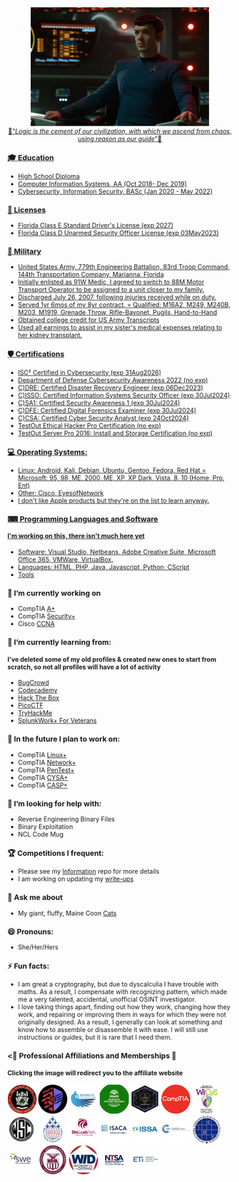 <div align="center" dir="auto">
<a href="https://www.paramountplus.com/shows/star-trek-strange-new-worlds/?searchReferral=desktop-web&source=google-organic&ftag=PPM-23-10bfh8c"/a><img src="https://github.com/C4ph3RT1g3R/c4ph3rt1g3r/blob/main/Images/NuSpock.jpg" width="400 height="100"/>
</div>

<div align="center" dir="auto">🖖"<i>Logic is the cement of our civilization, with which we ascend from chaos, using reason as our guide</i>"🖖</div>

### 🎓 Education
- High School Diploma
- Computer Information Systems, AA (Oct 2018- Dec 2019)
- Cybersecurity, Information Security, BASc (Jan 2020 - May 2022)

### 💼 Licenses
- Florida Class E Standard Driver's License (exp 2027)
- Florida Class D Unarmed Security Officer License (exp 03May2023)

### 💂 Military
- United States Army, 779th Engineering Battalion, 83rd Troop Command, 144th Transportation Company, Marianna, Florida
- Initially enlisted as 91W Medic, I agreed to switch to 88M Motor Transport Operator to be assigned to a unit closer to my family.
- Discharged July 26, 2007, following injuries received while on duty.
- Served 1yr 6mos of my 8yr contract.
= Qualified: M16A2, M249, M240B, M203, M1919, Grenade Throw, Rifle-Bayonet, Pugils, Hand-to-Hand
- Obtained college credit for US Army Transcripts
- Used all earnings to assist in my sister's medical expenses relating to her kidney transplant.

### 🛡️ Certifications
- ISC² Certified in Cybersecurity (exp 31Aug2026)
- Department of Defense Cybersecurity Awareness 2022 (no exp)
- C)DRE: Certified Disaster Recovery Engineer (exp 06Dec2023)
- C)ISSO: Certified Information Systems Security Officer (exp 30Jul2024)
- C)SA1: Certified Security Awareness 1 (exp 30Jul2024)
- C)DFE: Certified Digital Forensics Examiner (exp 30Jul2024)
- C)CSA: Certified Cyber Security Analyst (exp 24Oct2024)
- TestOut Ethical Hacker Pro Certification (no exp)
- TestOut Server Pro 2016: Install and Storage Certification (no exp)

### 💻 Operating Systems:
- Linux: Android, Kali, Debian, Ubuntu, Gentoo, Fedora, Red Hat
= Microsoft: 95, 98, ME, 2000, ME, XP, XP Dark, Vista, 8, 10 (Home, Pro, Ent)
- Other: Cisco, EyesofNetwork
- I don't like Apple products but they're on the list to learn anyway.

### ⌨ Programming Languages and Software
#### I'm working on this, there isn't much here yet

- Software: Visual Studio, Netbeans, Adobe Creative Suite, Microsoft Office 365, VMWare, VirtualBox,
- Languages: HTML, PHP, Java, Javascript, Python, CScript
- [Tools](https://github.com/C4ph3RT1g3R/Hacking-Tools)

### 🔭 I’m currently working on
- CompTIA [A+](https://www.comptia.org/certifications/a)
- CompTIA [Security+](https://www.comptia.org/certifications/security)
- Cisco [CCNA](https://www.netacad.com/courses/networking)

### 🌱 I’m currently learning from:
#### I've deleted some of my old profiles & created new ones to start from scratch, so not all profiles will have a lot of activity
- [BugCrowd](https://bugcrowd.com/C4ph3RT1g3R)
- [Codecademy](https://www.codecademy.com/profiles/C4ph3rT1g3R)
- [Hack The Box](https://app.hackthebox.com/users/597984)
- [PicoCTF](https://play.picoctf.org/users/C4ph3RT1g3R)
- [TryHackMe](https://tryhackme.com/p/CypherTiger)
- [SplunkWork+ For Veterans](https://workplus.splunk.com/veterans)

### 🔮 In the future I plan to work on:
- CompTIA [Linux+](https://www.comptia.org/certifications/linux)
- CompTIA [Network+](https://www.comptia.org/certifications/network)
- CompTIA [PenTest+](https://www.comptia.org/certifications/pentest)
- CompTIA [CYSA+](https://www.comptia.org/certifications/cybersecurity-analyst)
- CompTIA [CASP+](https://www.comptia.org/certifications/comptia-advanced-security-practitioner)

### 🤔 I’m looking for help with:
- Reverse Engineering Binary Files
- Binary Exploitation
- NCL Code Mug

### 🏆 Competitions I frequent:
- Please see my [Information](https://github.com/C4ph3RT1g3R/Cybersecurity-Information) repo for more details
- I am working on updating my [write-ups](https://github.com/C4ph3RT1g3R/Write-Ups)

### 💬 Ask me about
- My giant, fluffy, Maine Coon [Cats](https://www.instagram.com/shadow.and.kira/)

### 😄 Pronouns:
- She/Her/Hers

### ⚡ Fun facts:
- I am great a cryptography, but due to dyscalculia I have trouble with maths. As a result, I compensate with recognizing pattern, which made me a very talented, accidental, unofficial OSINT investigator.
- I love taking things apart, finding out how they work, changing how they work, and repairing or improving them in ways for which they were not originally designed. As a result, I generally can look at something and know how to assemble or disassemble it with ease. I will still use instructions or guides, but it is rare that I need them.

### <🤝 Professional Affiliations and Memberships 🤝
#### Clicking the image will redirect you to the affiliate website
<a href="https://www.nsls.org/"><img src="https://github.com/C4ph3RT1g3R/c4ph3rt1g3r/blob/main/Images/nsls.png" width="65" height="65"/></a>
<a href="https://www.wgu.edu/online-it-degrees/cyber-club.html"><img src="https://github.com/C4ph3RT1g3R/c4ph3rt1g3r/blob/main/Images/wgucyber.png" width="65" height="65"/></a>
<a href="https://www.wgu.edu/online-it-degrees/women-in-tech.html"><img src="https://github.com/C4ph3RT1g3R/c4ph3rt1g3r/blob/main/Images/wit_wgu.png" width="65" height="65"/></a>
<a href="https://www.pensacolastate.edu/academics/robinson-honors-program/"><img src="https://github.com/C4ph3RT1g3R/c4ph3rt1g3r/blob/main/Images/RHP.png" width="65" height="65"/></a>
<a href="https://nationalcyberleague.org/competition"><img src="https://github.com/C4ph3RT1g3R/c4ph3rt1g3r/blob/main/Images/NCL.png" width="65" height="65"/></a>
<a href="https://connect.comptia.org/membership"><img src="https://github.com/C4ph3RT1g3R/c4ph3rt1g3r/blob/main/Images/Comptia.png" width="65" height="65"/></a>
<a href="https://www.wicysmilitary.org/"><img src="https://github.com/C4ph3RT1g3R/c4ph3rt1g3r/blob/main/Images/WiCyS.png" width="65" height="65"/></a>
<a href="https://womenscyberjutsu.org/"><img src="https://github.com/C4ph3RT1g3R/c4ph3rt1g3r/blob/main/Images/WCJ.png" width="65" height="65"/></a>
<a href="https://pensacola.afceachapters.org/welcome-afcea-blue-angels-pensacola-chapter"><img src="https://github.com/C4ph3RT1g3R/c4ph3rt1g3r/blob/main/Images/AFCEABA.png" width="65" height="65"/></a>
<a href="https://engage.isaca.org/tallahasseechapter/sheleadstech"><img src="https://github.com/C4ph3RT1g3R/c4ph3rt1g3r/blob/main/Images/slt.png" width="65" height="65"/></a>
<a href="https://engage.isaca.org/tallahasseechapter/home"><img src="https://github.com/C4ph3RT1g3R/c4ph3rt1g3r/blob/main/Images/isaca.png" width="65" height="65"/></a>
<a href="https://www.issa.org/membership/"><img src="https://github.com/C4ph3RT1g3R/c4ph3rt1g3r/blob/main/Images/issa.png" width="65" height="65"/></a>
<a href="cyberstudents.org/about/"><img src="https://github.com/C4ph3RT1g3R/c4ph3rt1g3r/blob/main/Images/ncw.png" width="65" height="65"/></a>
<a href="https://iacr.org/"><img src="https://github.com/C4ph3RT1g3R/c4ph3rt1g3r/blob/main/Images/iacr.png" width="65" height="65"/></a>
<a href="https://swe.org/"><img src="https://github.com/C4ph3RT1g3R/c4ph3rt1g3r/blob/main/Images/swe.png" width="65" height="65"/></a>
<a href="https://www.ndia.org/"><img src="https://github.com/C4ph3RT1g3R/c4ph3rt1g3r/blob/main/Images/ndia.png" width="65" height="65"/></a>
<a href="https://www.womenindefense.net/"><img src="https://github.com/C4ph3RT1g3R/c4ph3rt1g3r/blob/main/Images/wid.png" width="65" height="65"/></a>
<a href="https://www.ntsa.org/"><img src="https://github.com/C4ph3RT1g3R/c4ph3rt1g3r/blob/main/Images/ntsa.png" width="65" height="65"/></a>
<a href="https://www.emergingtechnologiesinstitute.org/"><img src="https://github.com/C4ph3RT1g3R/c4ph3rt1g3r/blob/main/Images/eti.png" width="65" height="65"/></a>
